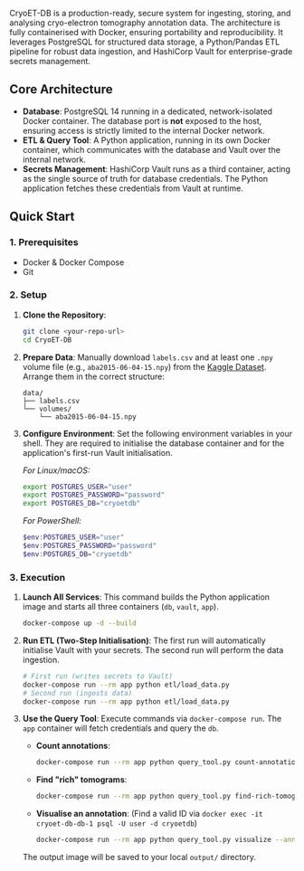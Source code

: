 
CryoET-DB is a production-ready, secure system for ingesting, storing, and analysing cryo-electron tomography annotation data. The architecture is fully containerised with Docker, ensuring portability and reproducibility. It leverages PostgreSQL for structured data storage, a Python/Pandas ETL pipeline for robust data ingestion, and HashiCorp Vault for enterprise-grade secrets management.

## Core Architecture

-   **Database**: PostgreSQL 14 running in a dedicated, network-isolated Docker container. The database port is **not** exposed to the host, ensuring access is strictly limited to the internal Docker network.
-   **ETL & Query Tool**: A Python application, running in its own Docker container, which communicates with the database and Vault over the internal network.
-   **Secrets Management**: HashiCorp Vault runs as a third container, acting as the single source of truth for database credentials. The Python application fetches these credentials from Vault at runtime.

## Quick Start

### 1. Prerequisites

-   Docker & Docker Compose
-   Git

### 2. Setup

1.  **Clone the Repository**:
    ```bash
    git clone <your-repo-url>
    cd CryoET-DB
    ```

2.  **Prepare Data**:
    Manually download `labels.csv` and at least one `.npy` volume file (e.g., `aba2015-06-04-15.npy`) from the [Kaggle Dataset](https://www.kaggle.com/datasets/brendanartley/cryoet-flagellar-motors-dataset/data). Arrange them in the correct structure:
    ```
    data/
    ├── labels.csv
    └── volumes/
        └── aba2015-06-04-15.npy
    ```

3.  **Configure Environment**:
    Set the following environment variables in your shell. They are required to initialise the database container and for the application's first-run Vault initialisation.

    *For Linux/macOS:*
    ```bash
    export POSTGRES_USER="user"
    export POSTGRES_PASSWORD="password"
    export POSTGRES_DB="cryoetdb"
    ```
    *For PowerShell:*
    ```powershell
    $env:POSTGRES_USER="user"
    $env:POSTGRES_PASSWORD="password"
    $env:POSTGRES_DB="cryoetdb"
    ```

### 3. Execution

1.  **Launch All Services**:
    This command builds the Python application image and starts all three containers (`db`, `vault`, `app`).
    ```bash
    docker-compose up -d --build
    ```

2.  **Run ETL (Two-Step Initialisation)**:
    The first run will automatically initialise Vault with your secrets. The second run will perform the data ingestion.
    ```bash
    # First run (writes secrets to Vault)
    docker-compose run --rm app python etl/load_data.py
    # Second run (ingests data)
    docker-compose run --rm app python etl/load_data.py
    ```

3.  **Use the Query Tool**:
    Execute commands via `docker-compose run`. The `app` container will fetch credentials and query the `db`.

    -   **Count annotations**:
        ```bash
        docker-compose run --rm app python query_tool.py count-annotations --tomo-name "aba2015-06-04-15"
        ```
    -   **Find "rich" tomograms**:
        ```bash
        docker-compose run --rm app python query_tool.py find-rich-tomograms --min-annotations 20
        ```
    -   **Visualise an annotation**:
        (Find a valid ID via `docker exec -it cryoet-db-db-1 psql -U user -d cryoetdb`)
        ```bash
        docker-compose run --rm app python query_tool.py visualize --annotation-id 269
        ```
    The output image will be saved to your local `output/` directory.
